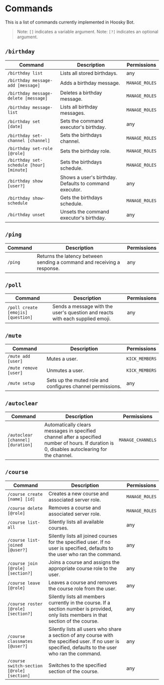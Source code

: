 # Commands

This is a list of commands currently implemented in Hoosky Bot.

> Note: `[]` indicates a variable argument.
> Note: `[?]` indicates an optional argument.

## `/birthday`

| Command                                  | Description                                            | Permissions    |
| ---------------------------------------- | ------------------------------------------------------ | -------------- |
| `/birthday list`                         | Lists all stored birthdays.                            | any            |
| `/birthday message-add [message]`        | Adds a birthday message.                               | `MANAGE_ROLES` |
| `/birthday message-delete [message]`     | Deletes a birthday message.                            | `MANAGE_ROLES` |
| `/birthday message-list`                 | Lists all birthday messages.                           | `MANAGE_ROLES` |
| `/birthday set [date]`                   | Sets the command executor's birthday.                  | any            |
| `/birthday set-channel [channel]`        | Sets the birthdays channel.                            | `MANAGE_ROLES` |
| `/birthday set-role [@role]`             | Sets the birthday role.                                | `MANAGE_ROLES` |
| `/birthday set-schedule [hour] [minute]` | Sets the birthdays schedule.                           | `MANAGE_ROLES` |
| `/birthday show [user?]`                 | Shows a user's birthday. Defaults to command executor. | any            |
| `/birthday show-schedule`                | Gets the birthdays schedule.                           | `MANAGE_ROLES` |
| `/birthday unset`                        | Unsets the command executor's birthday.                | any            |

## `/ping`

| Command | Description                                                             | Permissions |
| ------- | ----------------------------------------------------------------------- | ----------- |
| `/ping` | Returns the latency between sending a command and receiving a response. | any         |

## `/poll`

| Command                            | Description                                                                   | Permissions |
| ---------------------------------- | ----------------------------------------------------------------------------- | ----------- |
| `/poll create [emojis] [question]` | Sends a message with the user's question and reacts with each supplied emoji. | any         |

## `/mute`

| Command               | Description                                                | Permissions    |
| --------------------- | ---------------------------------------------------------- | -------------- |
| `/mute add [user]`    | Mutes a user.                                              | `KICK_MEMBERS` |
| `/mute remove [user]` | Unmutes a user.                                            | `KICK_MEMBERS` |
| `/mute setup`         | Sets up the muted role and configures channel permissions. | any            |

## `/autoclear`

| Command                           | Description                                                                                                                                    | Permissions       |
| --------------------------------- | ---------------------------------------------------------------------------------------------------------------------------------------------- | ----------------- |
| `/autoclear [channel] [duration]` | Automatically clears messages in specified channel after a specified number of hours. If duration is 0, disables autoclearing for the channel. | `MANAGE_CHANNELS` |

## `/course`

| Command                                    | Description                                                                                                                                            | Permissions    |
| ------------------------------------------ | ------------------------------------------------------------------------------------------------------------------------------------------------------ | -------------- |
| `/course create [name] [id]`               | Creates a new course and associated server role.                                                                                                       | `MANAGE_ROLES` |
| `/course delete [@role]`                   | Removes a course and associated server role.                                                                                                           | `MANAGE_ROLES` |
| `/course list-all`                         | Silently lists all available courses.                                                                                                                  | any            |
| `/course list-joined [@user?]`             | Silently lists all joined courses for the specified user. If no user is specified, defaults to the user who ran the command.                           | any            |
| `/course join [@role] [section?]`          | Joins a course and assigns the appropriate course role to the user.                                                                                    | any            |
| `/course leave [@role]`                    | Leaves a course and removes the course role from the user.                                                                                             | any            |
| `/course roster [@role] [section?]`        | Silently lists all members currently in the course. If a section number is provided, only lists members in that section of the course.                 | any            |
| `/course classmates [@user?]`              | Silently lists all users who share a section of any course with the specified user. If no user is specified, defaults to the user who ran the command. | any            |
| `/course switch-section [@role] [section]` | Switches to the specified section of the course.                                                                                                       | any            |
